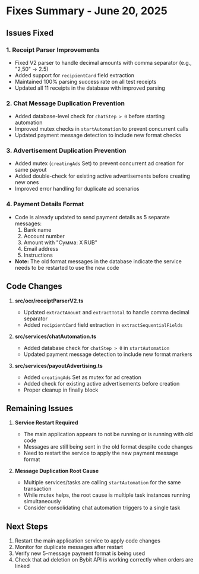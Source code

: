 # Fixes Summary - June 20, 2025

## Issues Fixed

### 1. Receipt Parser Improvements
- Fixed V2 parser to handle decimal amounts with comma separator (e.g., "2,50" → 2.5)
- Added support for `recipientCard` field extraction
- Maintained 100% parsing success rate on all test receipts
- Updated all 11 receipts in the database with improved parsing

### 2. Chat Message Duplication Prevention
- Added database-level check for `chatStep > 0` before starting automation
- Improved mutex checks in `startAutomation` to prevent concurrent calls
- Updated payment message detection to include new format checks

### 3. Advertisement Duplication Prevention
- Added mutex (`creatingAds` Set) to prevent concurrent ad creation for same payout
- Added double-check for existing active advertisements before creating new ones
- Improved error handling for duplicate ad scenarios

### 4. Payment Details Format
- Code is already updated to send payment details as 5 separate messages:
  1. Bank name
  2. Account number
  3. Amount with "Сумма: X RUB"
  4. Email address
  5. Instructions
- **Note:** The old format messages in the database indicate the service needs to be restarted to use the new code

## Code Changes

1. **src/ocr/receiptParserV2.ts**
   - Updated `extractAmount` and `extractTotal` to handle comma decimal separator
   - Added `recipientCard` field extraction in `extractSequentialFields`

2. **src/services/chatAutomation.ts**
   - Added database check for `chatStep > 0` in `startAutomation`
   - Updated payment message detection to include new format markers

3. **src/services/payoutAdvertising.ts**
   - Added `creatingAds` Set as mutex for ad creation
   - Added check for existing active advertisements before creation
   - Proper cleanup in finally block

## Remaining Issues

1. **Service Restart Required**
   - The main application appears to not be running or is running with old code
   - Messages are still being sent in the old format despite code changes
   - Need to restart the service to apply the new payment message format

2. **Message Duplication Root Cause**
   - Multiple services/tasks are calling `startAutomation` for the same transaction
   - While mutex helps, the root cause is multiple task instances running simultaneously
   - Consider consolidating chat automation triggers to a single task

## Next Steps

1. Restart the main application service to apply code changes
2. Monitor for duplicate messages after restart
3. Verify new 5-message payment format is being used
4. Check that ad deletion on Bybit API is working correctly when orders are linked